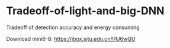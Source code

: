 # Tradeoff-of-light-and-big-DNN
Tradeoff of detection accuracy and energy consuming

Download mini6-8: https://jbox.sjtu.edu.cn/l/fJ6wQU
